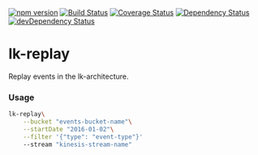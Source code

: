 [![npm version](https://badge.fury.io/js/lk-replay.svg)](https://badge.fury.io/js/lk-replay)
[![Build Status](https://travis-ci.org/mondora/lk-replay.svg?branch=master)](https://travis-ci.org/mondora/lk-replay)
[![Coverage Status](https://coveralls.io/repos/mondora/lk-replay/badge.svg)](https://coveralls.io/r/mondora/lk-replay)
[![Dependency Status](https://david-dm.org/mondora/lk-replay.svg)](https://david-dm.org/mondora/lk-replay)
[![devDependency Status](https://david-dm.org/mondora/lk-replay/dev-status.svg)](https://david-dm.org/mondora/lk-replay#info=devDependencies)

# lk-replay

Replay events in the lk-architecture.

### Usage

```sh
lk-replay\
    --bucket "events-bucket-name"\
    --startDate "2016-01-02"\
    --filter '{"type": "event-type"}'
    --stream "kinesis-stream-name"
```
